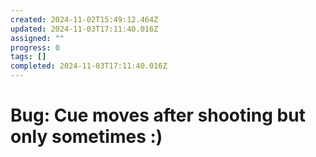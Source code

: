 ```yaml
---
created: 2024-11-02T15:49:12.464Z
updated: 2024-11-03T17:11:40.016Z
assigned: ""
progress: 0
tags: []
completed: 2024-11-03T17:11:40.016Z
---
```


# Bug: Cue moves after shooting but only sometimes :)
